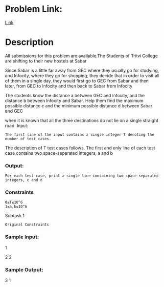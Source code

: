 
# Problem Link:

[Link](https://www.codechef.com/NUVO2019/problems/SABAR)
# Description

All submissions for this problem are available.The Students of Tritvi College are shifting to their new hostels at Sabar

Since Sabar
is a little far away from GEC where they usually go for studying, and Infocity, where they go for shopping; they decide that in order to visit all of them in a single day, they would first go to GEC from Sabar and then later, from GEC to Infocity and then back to Sabar from Infocity


The students know the distance a
between GEC and Infocity, and the distance b between Infocity and Sabar. Help them find the maximum possible distance c and the minimum possible distance d between Sabar and GEC

when it is known that all the three destinations do not lie on a single straight road.
Input:

    The first line of the input contains a single integer T denoting the number of test cases.
The description of T test cases follows.
The first and only line of each test case contains two space-separated integers, a
and b

### Output:

    For each test case, print a single line containing two space-separated integers, c and d

### Constraints

    0≤T≤10^6
    1≤a,b≤10^6

Subtask 1

    Original Constraints

### Sample Input:

1

2 2

### Sample Output:

3 1
